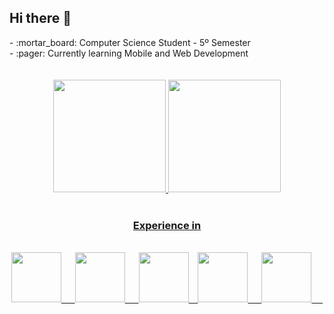 ## Hi there 👋
<main>
  - :mortar_board:󠁩󠁤󠁪󠁷󠁿 Computer Science Student - 5º Semester<br>
  - :pager: Currently learning Mobile and Web Development<br>
  <br>
  <br>
    <div align="center">
      <a href="https://github.com/matmv21">
      <img height="180em" src="https://github-readme-stats.vercel.app/api?username=matmv21&show_icons=true&theme=merko&include_all_commits=true&count_private=true"/>
      <img height="180em" src="https://github-readme-stats.vercel.app/api/top-langs/?username=matmv21&layout=compact&langs_count=16&theme=merko"/>
  </div>
  <br>
    <h3 align="center">Experience in</h3>
    <br>
    <div align="center">
      <img width="80px" src="https://cdn.jsdelivr.net/gh/devicons/devicon/icons/java/java-original.svg" /> &emsp;
      <img width="80px" src="https://cdn.jsdelivr.net/gh/devicons/devicon/icons/javascript/javascript-original.svg" /> &emsp;
      <img width="80px" src="https://cdn.jsdelivr.net/gh/devicons/devicon/icons/c/c-original.svg" /> &ensp;
      <img width="80px" src="https://cdn.jsdelivr.net/gh/devicons/devicon/icons/python/python-original-wordmark.svg" /> &emsp;
      <img width="80px" src="https://cdn.jsdelivr.net/gh/devicons/devicon/icons/php/php-original.svg" /> &emsp;
    </div>
  </div>
</main>
